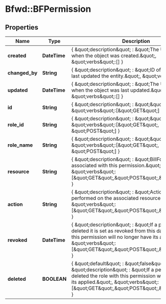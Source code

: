 # Bfwd::BFPermission

## Properties
Name | Type | Description | Notes
------------ | ------------- | ------------- | -------------
**created** | **DateTime** | { \&quot;description\&quot; : \&quot;The UTC DateTime when the object was created.\&quot;, \&quot;verbs\&quot;:[] } | [optional] 
**changed_by** | **String** | { \&quot;description\&quot; : \&quot;ID of the user who last updated the entity.\&quot;, \&quot;verbs\&quot;:[] } | [optional] 
**updated** | **DateTime** | { \&quot;description\&quot; : \&quot;The UTC DateTime when the object was last updated.\&quot;, \&quot;verbs\&quot;:[] } | [optional] 
**id** | **String** | { \&quot;description\&quot; : \&quot;\&quot;, \&quot;verbs\&quot;:[\&quot;GET\&quot;] } | [optional] 
**role_id** | **String** | { \&quot;description\&quot; : \&quot;\&quot;, \&quot;verbs\&quot;:[\&quot;GET\&quot;, \&quot;POST\&quot;] } | [optional] 
**role_name** | **String** | { \&quot;description\&quot; : \&quot;\&quot;, \&quot;verbs\&quot;:[\&quot;GET\&quot;, \&quot;POST\&quot;] } | [optional] 
**resource** | **String** | { \&quot;description\&quot; : \&quot;BillForward resource associated with this permission.\&quot;, \&quot;verbs\&quot;:[\&quot;GET\&quot;,\&quot;POST\&quot;,\&quot;PUT\&quot;] } | [optional] 
**action** | **String** | { \&quot;description\&quot; : \&quot;Action they may be performed on the associated resource.\&quot;, \&quot;verbs\&quot;:[\&quot;GET\&quot;,\&quot;POST\&quot;,\&quot;PUT\&quot;] } | [optional] 
**revoked** | **DateTime** | { \&quot;description\&quot; : \&quot;If a permission is deleted it is set as revoked from this date. The role with this permission will no longer have its applied.\&quot;, \&quot;verbs\&quot;:[\&quot;GET\&quot;,\&quot;POST\&quot;,\&quot;PUT\&quot;] } | [optional] 
**deleted** | **BOOLEAN** | { \&quot;default\&quot; : \&quot;false\&quot;, \&quot;description\&quot; : \&quot;If a permission is deleted the role with this permission will no longer have its applied.\&quot;, \&quot;verbs\&quot;:[\&quot;GET\&quot;,\&quot;POST\&quot;,\&quot;PUT\&quot;] } | [optional] [default to false]


